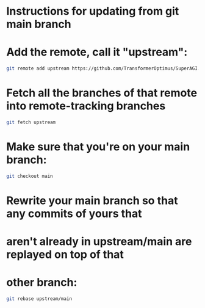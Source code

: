 # Instructions for updating from git main branch

# Add the remote, call it "upstream":

```bash
git remote add upstream https://github.com/TransformerOptimus/SuperAGI.git
```

# Fetch all the branches of that remote into remote-tracking branches

```bash
git fetch upstream
```

# Make sure that you're on your main branch:

```bash
git checkout main
```

# Rewrite your main branch so that any commits of yours that
# aren't already in upstream/main are replayed on top of that
# other branch:
    
```bash 
git rebase upstream/main
```